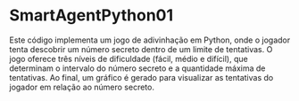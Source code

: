 # SmartAgentPython01

Este código implementa um jogo de adivinhação em Python, onde o jogador tenta descobrir um número secreto dentro de um limite de tentativas. O jogo oferece três níveis de dificuldade (fácil, médio e difícil), que determinam o intervalo do número secreto e a quantidade máxima de tentativas. Ao final, um gráfico é gerado para visualizar as tentativas do jogador em relação ao número secreto.
